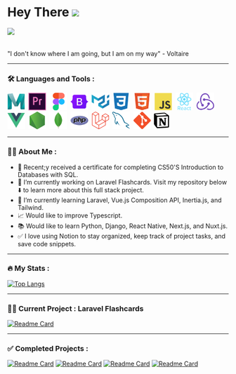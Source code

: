 <!--
**pllealfunes/pllealfunes** is a ✨ _special_ ✨ repository because its `README.md` (this file) appears on your GitHub profile.

Here are some ideas to get you started:
-->

<h1>
  Hey There
  <img src="https://media.giphy.com/media/hvRJCLFzcasrR4ia7z/giphy.gif" width="30px"/>
</h1>

<div>
  <img src="https://media.giphy.com/media/v1.Y2lkPTc5MGI3NjExM3p1bjlwYjRhaTVxMXdod2o0dTFpNXlueDVyeXRxdzZwc3F3MG5rayZlcD12MV9pbnRlcm5hbF9naWZfYnlfaWQmY3Q9Zw/nFLW7PNGgN3lI68rdv/giphy.gif" width="100"/>
  <br>
  <br>
  <p>"I don't know where I am going, but I am on my way" - Voltaire</p>
</div>

---

### :hammer_and_wrench: Languages and Tools :
<div>
  <img src="https://github.com/devicons/devicon/blob/master/icons/maya/maya-original.svg" title="PremierePro" alt="PremierePro" width="40" height="40"/>&nbsp;
  <img src="https://github.com/devicons/devicon/blob/master/icons/premierepro/premierepro-original.svg" title="PremierePro" alt="PremierePro" width="40" height="40"/>&nbsp;
  <img src="https://github.com/devicons/devicon/blob/master/icons/figma/figma-original.svg" title="PremierePro" alt="PremierePro" width="40" height="40"/>&nbsp;
  <img src="https://github.com/devicons/devicon/blob/master/icons/bootstrap/bootstrap-original.svg" title="Bootstrap" alt="Bootstrap" width="40" height="40"/>&nbsp;
  <img src="https://github.com/devicons/devicon/blob/master/icons/materialui/materialui-original.svg" title="Material UI" alt="Material UI" width="40" height="40"/>&nbsp;
  <img src="https://github.com/devicons/devicon/blob/master/icons/css3/css3-plain.svg"  title="CSS3" alt="CSS" width="40" height="40"/>&nbsp;
  <img src="https://github.com/devicons/devicon/blob/master/icons/html5/html5-original.svg" title="HTML5" alt="HTML" width="40" height="40"/>&nbsp;
  <img src="https://github.com/devicons/devicon/blob/master/icons/javascript/javascript-original.svg" title="JavaScript" alt="JavaScript" width="40" height="40"/>&nbsp;
  <img src="https://github.com/devicons/devicon/blob/master/icons/react/react-original-wordmark.svg" title="React" alt="React" width="40" height="40"/>&nbsp;
   <img src="https://github.com/devicons/devicon/blob/master/icons/redux/redux-original.svg" title="Redux" alt="Redux " width="40" height="40"/>&nbsp;
   <img src="https://github.com/devicons/devicon/blob/master/icons/vuejs/vuejs-original.svg" title="Vuejs" alt="Vuejs" width="40" height="40"/>&nbsp;
   <img src="https://github.com/devicons/devicon/blob/master/icons/nodejs/nodejs-original.svg" title="NodeJS" alt="NodeJS" width="40" height="40"/>&nbsp;
   <img src="https://github.com/devicons/devicon/blob/master/icons/mongodb/mongodb-original.svg" title="MongoDB" alt="MongoDB" width="40" height="40"/>&nbsp;
  <img src="https://github.com/devicons/devicon/blob/master/icons/php/php-original.svg" title="PHP"  alt="PHP" width="40" height="40"/>&nbsp;
   <img src="https://github.com/devicons/devicon/blob/master/icons/laravel/laravel-original.svg" title="Laravel" alt="Laravel" width="40" height="40"/>&nbsp;
  <img src="https://github.com/devicons/devicon/blob/master/icons/mysql/mysql-original.svg" title="MySQL"  alt="MySQL" width="40" height="40"/>&nbsp;
  <img src="https://github.com/devicons/devicon/blob/master/icons/git/git-original.svg" title="Git" **alt="Git" width="40" height="40"/>
  <img src="https://github.com/devicons/devicon/blob/master/icons/notion/notion-original.svg" title="Notion" **alt="Notion" width="40" height="40"/>
</div>

---

### :woman_technologist: About Me :

- 🎉 Recent;y received a certificate for completing CS50'S Introduction to Databases with SQL.
- 🔭 I’m currently working on Laravel Flashcards. Visit my repository below :arrow_down: to learn more about this full stack project.
- 🌱 I’m currently learning Laravel, Vue.js Composition API, Inertia.js, and Tailwind.
- 📈 Would like to improve Typescript.
- 📚 Would like to learn Python, Django, React Native, Next.js, and Nuxt.js.
- ✅ I love using Notion to stay organized, keep track of project tasks, and save code snippets.


---

### :fire: My Stats :
[![Top Langs](https://github-readme-stats.vercel.app/api/top-langs/?username=pllealfunes&layout=compact&theme=vision-friendly-dark)](https://github.com/pllealfunes/github-readme-stats)

---

### :construction_worker_woman: Current Project : Laravel Flashcards
[![Readme Card](https://github-readme-stats.vercel.app/api/pin/?username=pllealfunes&repo=laravel-flashcards&layout=compact&theme=vision-friendly-dark)](https://github.com/pllealfunes/laravel-flashcards)

---

### :white_check_mark: Completed Projects :
[![Readme Card](https://github-readme-stats.vercel.app/api/pin/?username=pllealfunes&repo=hobbyist2&layout=compact&theme=vision-friendly-dark)](https://github.com/pllealfunes/hobbyist2)
[![Readme Card](https://github-readme-stats.vercel.app/api/pin/?username=pllealfunes&repo=library-typescript&layout=compact&theme=vision-friendly-dark)](https://github.com/pllealfunes/library-typescript)
[![Readme Card](https://github-readme-stats.vercel.app/api/pin/?username=pllealfunes&repo=bites-restaurant&layout=compact&theme=vision-friendly-dark)](https://github.com/pllealfunes/bites-restaurant)
[![Readme Card](https://github-readme-stats.vercel.app/api/pin/?username=pllealfunes&repo=e15&layout=compact&theme=vision-friendly-dark)](https://github.com/pllealfunes/e15/tree/main/p3)

